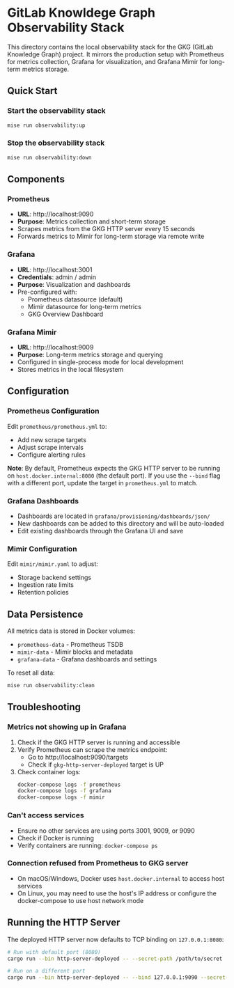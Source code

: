 # GitLab Knowldege Graph Observability Stack

This directory contains the local observability stack for the GKG (GitLab Knowledge Graph) project. It mirrors the production setup with Prometheus for metrics collection, Grafana for visualization, and Grafana Mimir for long-term metrics storage.

## Quick Start

### Start the observability stack
```bash
mise run observability:up
```

### Stop the observability stack
```bash
mise run observability:down
```

## Components

### Prometheus
- **URL**: http://localhost:9090
- **Purpose**: Metrics collection and short-term storage
- Scrapes metrics from the GKG HTTP server every 15 seconds
- Forwards metrics to Mimir for long-term storage via remote write

### Grafana
- **URL**: http://localhost:3001
- **Credentials**: admin / admin
- **Purpose**: Visualization and dashboards
- Pre-configured with:
  - Prometheus datasource (default)
  - Mimir datasource for long-term metrics
  - GKG Overview Dashboard

### Grafana Mimir
- **URL**: http://localhost:9009
- **Purpose**: Long-term metrics storage and querying
- Configured in single-process mode for local development
- Stores metrics in the local filesystem

## Configuration

### Prometheus Configuration
Edit `prometheus/prometheus.yml` to:
- Add new scrape targets
- Adjust scrape intervals
- Configure alerting rules

**Note**: By default, Prometheus expects the GKG HTTP server to be running on `host.docker.internal:8080` (the default port). If you use the `--bind` flag with a different port, update the target in `prometheus.yml` to match.

### Grafana Dashboards
- Dashboards are located in `grafana/provisioning/dashboards/json/`
- New dashboards can be added to this directory and will be auto-loaded
- Edit existing dashboards through the Grafana UI and save

### Mimir Configuration
Edit `mimir/mimir.yaml` to adjust:
- Storage backend settings
- Ingestion rate limits
- Retention policies

## Data Persistence

All metrics data is stored in Docker volumes:
- `prometheus-data` - Prometheus TSDB
- `mimir-data` - Mimir blocks and metadata
- `grafana-data` - Grafana dashboards and settings

To reset all data:
```bash
mise run observability:clean
```

## Troubleshooting

### Metrics not showing up in Grafana
1. Check if the GKG HTTP server is running and accessible
2. Verify Prometheus can scrape the metrics endpoint:
   - Go to http://localhost:9090/targets
   - Check if `gkg-http-server-deployed` target is UP
3. Check container logs:
   ```bash
   docker-compose logs -f prometheus
   docker-compose logs -f grafana
   docker-compose logs -f mimir
   ```

### Can't access services
- Ensure no other services are using ports 3001, 9009, or 9090
- Check if Docker is running
- Verify containers are running: `docker-compose ps`

### Connection refused from Prometheus to GKG server
- On macOS/Windows, Docker uses `host.docker.internal` to access host services
- On Linux, you may need to use the host's IP address or configure the docker-compose to use host network mode

## Running the HTTP Server

The deployed HTTP server now defaults to TCP binding on `127.0.0.1:8080`:

```bash
# Run with default port (8080)
cargo run --bin http-server-deployed -- --secret-path /path/to/secret

# Run on a different port
cargo run --bin http-server-deployed -- --bind 127.0.0.1:9090 --secret-path /path/to/secret
```

